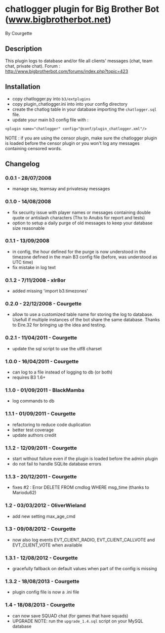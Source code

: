 chatlogger plugin for Big Brother Bot (www.bigbrotherbot.net)
=============================================================

By Courgette


Description
-----------

This plugin logs to database and/or file all clients' messages (chat, team chat, private chat).
Forum : http://www.bigbrotherbot.com/forums/index.php?topic=423


Installation
------------

 * copy chatlogger.py into `b3/extplugins`
 * copy plugin_chatlogger.ini into into your config directory
 * create the chatlog table in your database importing the `chatlogger.sql` file.
 * update your main b3 config file with :
```
<plugin name="chatlogger" config="@conf/plugin_chatlogger.xml"/>
```

NOTE : if you are using the censor plugin, make sure the chatlogger plugin is loaded before the censor plugin or you
won't log any messages containing censored words.


Changelog
---------

### 0.0.1 - 28/07/2008
 - manage say, teamsay and privatesay messages
 
### 0.1.0 - 14/08/2008
 - fix security issue with player names or messages containing double quote or antislash characters (Thx to Anubis for report and tests)
 - option to setup a daily purge of old messages to keep your database size reasonable
 
### 0.1.1 - 13/09/2008
 - in config, the hour defined for the purge is now understood in the timezone defined in the main B3 config file (before, was understood as UTC time)
 - fix mistake in log text

### 0.1.2 - 7/11/2008 - xlr8or
 - added missing 'import b3.timezones'

### 0.2.0 - 22/12/2008 - Courgette
 - allow to use a customized table name for storing the
   log to database. Usefull if multiple instances of the
   bot share the same database.
   Thanks to Eire.32 for bringing up the idea and testing.
   
### 0.2.1 - 11/04/2011 - Courgette
 - update the sql script to use the utf8 charset

### 1.0.0 - 16/04/2011 - Courgette
 - can log to a file instead of logging to db (or both)
 - requires B3 1.6+ 

### 1.1.0 - 01/09/2011 - BlackMamba
 - log commands to db

### 1.1.1 - 01/09/2011 - Courgette
 - refactoring to reduce code duplication
 - better test coverage
 - update authors credit

### 1.1.2 - 12/09/2011 - Courgette
 - start without failure even if the plugin is loaded before the admin plugin
 - do not fail to handle SQLite database errors

### 1.1.3 - 20/12/2011 - Courgette
 - fixes #2 : Error DELETE FROM cmdlog WHERE msg_time (thanks to Mariodu62)

### 1.2 - 03/03/2012 - OliverWieland
 - add new setting max_age_cmd

### 1.3 - 09/08/2012 - Courgette
 - now also log events EVT_CLIENT_RADIO, EVT_CLIENT_CALLVOTE and EVT_CLIENT_VOTE when available

### 1.3.1 - 12/08/2012 - Courgette
 - gracefully fallback on default values when part of the config is missing

### 1.3.2 - 18/08/2013 - Courgette
 - plugin config file is now a .ini file

### 1.4 - 18/08/2013 - Courgette
 - can now save SQUAD chat (for games that have squads)
 - UPGRADE NOTE: run the `upgrade_1.4.sql` script on your MySQL database
